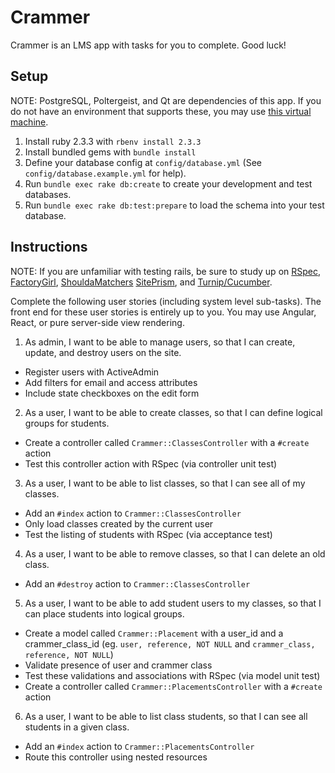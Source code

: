 # Crammer

Crammer is an LMS app with tasks for you to complete. Good luck!

## Setup

NOTE: PostgreSQL, Poltergeist, and Qt are dependencies of this app. If you do not have an environment that supports these, you may use [this virtual machine](https://github.com/redriverpress/rails-dev-box).

1. Install ruby 2.3.3 with `rbenv install 2.3.3`
2. Install bundled gems with `bundle install`
3. Define your database config at `config/database.yml` (See `config/database.example.yml` for help).
4. Run `bundle exec rake db:create` to create your development and test databases.
5. Run `bundle exec rake db:test:prepare` to load the schema into your test database.

## Instructions

NOTE: If you are unfamiliar with testing rails, be sure to study up on [RSpec](https://github.com/rspec/rspec-rails#model-specs), [FactoryGirl](https://github.com/thoughtbot/factory_girl/blob/master/GETTING_STARTED.md#defining-factories), [ShouldaMatchers](https://github.com/thoughtbot/shoulda-matchers#activemodel-matchers) [SitePrism](https://github.com/natritmeyer/site_prism#introduction-to-the-page-object-model), and [Turnip/Cucumber](https://github.com/jnicklas/turnip#usage).

Complete the following user stories (including system level sub-tasks). The front end for these user stories is entirely up to you. You may use Angular, React, or pure server-side view rendering.

1. As admin, I want to be able to manage users, so that I can create, update, and destroy users on the site.
  - Register users with ActiveAdmin
  - Add filters for email and access attributes
  - Include state checkboxes on the edit form

2. As a user, I want to be able to create classes, so that I can define logical groups for students.
  - Create a controller called `Crammer::ClassesController` with a `#create` action
  - Test this controller action with RSpec (via controller unit test)

3. As a user, I want to be able to list classes, so that I can see all of my classes.
  - Add an `#index` action to `Crammer::ClassesController`
  - Only load classes created by the current user
  - Test the listing of students with RSpec (via acceptance test)

4. As a user, I want to be able to remove classes, so that I can delete an old class.
  - Add an `#destroy` action to `Crammer::ClassesController`

5. As a user, I want to be able to add student users to my classes, so that I can place students into logical groups.
  - Create a model called `Crammer::Placement` with a user_id and a crammer_class_id (eg. `user, reference, NOT NULL` and `crammer_class, reference, NOT NULL`)
  - Validate presence of user and crammer class
  - Test these validations and associations with RSpec (via model unit test)
  - Create a controller called `Crammer::PlacementsController` with a `#create` action

6. As a user, I want to be able to list class students, so that I can see all students in a given class.
  - Add an `#index` action to `Crammer::PlacementsController`
  - Route this controller using nested resources
